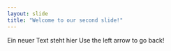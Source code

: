 ```yaml
---
layout: slide
title: "Welcome to our second slide!"
---
```

Ein neuer Text steht hier
Use the left arrow to go back!
